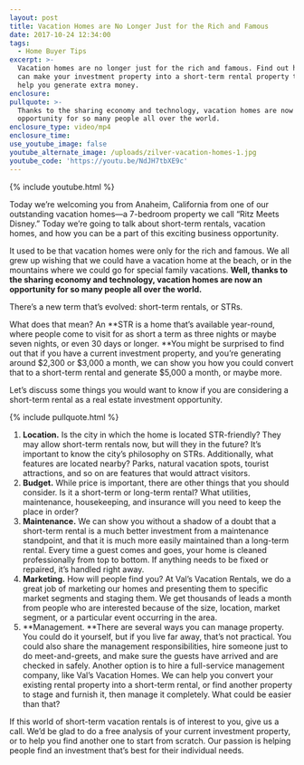 ```yaml
---
layout: post
title: Vacation Homes are No Longer Just for the Rich and Famous
date: 2017-10-24 12:34:00
tags:
  - Home Buyer Tips
excerpt: >-
  Vacation homes are no longer just for the rich and famous. Find out how you
  can make your investment property into a short-term rental property that can
  help you generate extra money.
enclosure:
pullquote: >-
  Thanks to the sharing economy and technology, vacation homes are now an
  opportunity for so many people all over the world.
enclosure_type: video/mp4
enclosure_time:
use_youtube_image: false
youtube_alternate_image: /uploads/zilver-vacation-homes-1.jpg
youtube_code: 'https://youtu.be/NdJH7tbXE9c'
---
```



{% include youtube.html %}

Today we’re welcoming you from Anaheim, California from one of our outstanding vacation homes—a 7-bedroom property we call “Ritz Meets Disney.” Today we’re going to talk about short-term rentals, vacation homes, and how you can be a part of this exciting business opportunity.

It used to be that vacation homes were only for the rich and famous. We all grew up wishing that we could have a vacation home at the beach, or in the mountains where we could go for special family vacations. **Well, thanks to the sharing economy and technology, vacation homes are now an opportunity for so many people all over the world.**

There’s a new term that’s evolved: short-term rentals, or STRs.

What does that mean? An **STR is a home that’s available year-round, where people come to visit for as short a term as three nights or maybe seven nights, or even 30 days or longer.&nbsp;**You might be surprised to find out that if you have a current investment property, and you’re generating around $2,300 or $3,000 a month, we can show you how you could convert that to a short-term rental and generate $5,000 a month, or maybe more.

Let’s discuss some things you would want to know if you are considering a short-term rental as a real estate investment opportunity.

{% include pullquote.html %}

1. **Location.** Is the city in which the home is located STR-friendly? They may allow short-term rentals now, but will they in the future? It’s important to know the city’s philosophy on STRs. Additionally, what features are located nearby? Parks, natural vacation spots, tourist attractions, and so on are features that would attract visitors.
2. **Budget.** While price is important, there are other things that you should consider. Is it a short-term or long-term rental? What utilities, maintenance, housekeeping, and insurance will you need to keep the place in order?
3. **Maintenance.** We can show you without a shadow of a doubt that a short-term rental is a much better investment from a maintenance standpoint, and that it is much more easily maintained than a long-term rental. Every time a guest comes and goes, your home is cleaned professionally from top to bottom. If anything needs to be fixed or repaired, it’s handled right away.
4. **Marketing.** How will people find you? At Val’s Vacation Rentals, we do a great job of marketing our homes and presenting them to specific market segments and staging them. We get thousands of leads a month from people who are interested because of the size, location, market segment, or a particular event occurring in the area.
5. **Management.&nbsp;**There are several ways you can manage property. You could do it yourself, but if you live far away, that’s not practical. You could also share the management responsibilities, hire someone just to do meet-and-greets, and make sure the guests have arrived and are checked in safely. Another option is to hire a full-service management company, like Val’s Vacation Homes. We can help you convert your existing rental property into a short-term rental, or find another property to stage and furnish it, then manage it completely. What could be easier than that?

If this world of short-term vacation rentals is of interest to you, give us a call. We’d be glad to do a free analysis of your current investment property, or to help you find another one to start from scratch. Our passion is helping people find an investment that’s best for their individual needs.